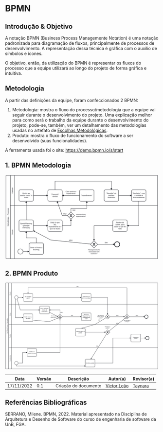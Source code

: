 # BPMN

## Introdução & Objetivo

A notação BPMN (Business Process Managemente Notation) é uma notação padronizada para diagramação de fluxos, principalmente de processos de desenvolvimento. A representação dessa técnica é gráfica com o auxílio de símbolos e ícones.

O objetivo, então, da utilização do BPMN é representar os fluxos do processo que a equipe utilizará ao longo do projeto de forma gráfica e intuitiva.

## Metodologia

A partir das definições da equipe, foram confeccionados 2 BPMN:

1. Metodologia: mostra o fluxo do processo/metodologia que a equipe vai seguir durante o desenvolvimento do projeto. Uma explicação melhor para como será o trabalho da equipe durante o desenvolvimento do projeto, pode-se, também, ver um detalhamento das metodologias usadas no artefato de [Escolhas Metodológicas](https://unbarqdsw2022-2.github.io/2022.2_G5_SoftSteakHouse/#/base/proce-metod-aborda/escolhas_metodologicas).
2. Produto: mostra o fluxo de funcionamento do software a ser desenvolvido (suas funcionalidades).

A ferramenta usada foi o site: https://demo.bpmn.io/s/start

## 1. BPMN Metodologia

![BPMN Metodologia](./assets/diagram-met.svg)

## 2. BPMN Produto

![BPMN Produto](./assets/diagram-prod.svg)

|    Data    | Versão |      Descrição       |                   Autor(a)                    |                   Revisor(a)                    |
| ---------- | ------ | -------------------- | --------------------------------------------- | ----------------------------------------------- |
| 17/11/2022 |  0.1   | Criação do documento | [Victor Leão](https://github.com/victorleaoo) | [Taynara](https://github.com/TaynaraCris)  |

## Referências Bibliográficas

SERRANO, Milene. BPMN, 2022. Material apresentado na Disciplina de Arquitetura e Desenho de Software do curso de engenharia de software da UnB, FGA.
